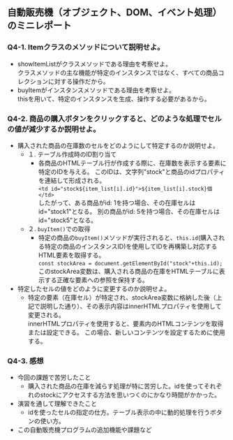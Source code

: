 ## 自動販売機（オブジェクト、DOM、イベント処理）のミニレポート
### Q4-1. Itemクラスのメソッドについて説明せよ。
* showItemListがクラスメソッドである理由を考察せよ。\
 クラスメソッドの主な機能が特定のインスタンスではなく、すべての商品コレクションに対する操作だから。
* buyItemがインスタンスメソッドである理由を考察せよ。\
 thisを用いて、特定のインスタンスを生成、操作する必要があるから。
### Q4-2. 商品の購入ボタンをクリックすると、どのような処理でセルの値が減少するか説明せよ。
* 購入された商品の在庫数のセルをどのようにして特定するのか説明せよ。
  * １. テーブル作成時のID割り当て
    * 各商品のHTMLテーブル行が作成する際に、在庫数を表示する<td>要素に特定のIDを与える。
      このIDは、文字列"stock"と商品のidプロパティを連結して形成される。\
        `<td id="stock${item_list[i].id}">${item_list[i].stock}個</td> `\
      したがって、ある商品がid: 1を持つ場合、その在庫セルはid="stock1"となる。 別の商品がid: 5を持つ場合、その在庫セルはid="stock5"となる。
  * ２. `buyItem()`での取得
    * 特定の商品の`buyItem()`メソッドが実行されると、`this.id`(購入される特定の商品のインスタンスID)を使用してIDを再構築し対応するHTML要素を取得する。\
    `const stockArea = document.getElementById("stock"+this.id);`\
    このstockArea変数は、購入される商品の在庫をHTMLテーブルに表示する正確な<td>要素への参照を保持する。
* 特定したセルの値をどのように変更するのか説明せよ。
  * 特定の<td>要素（在庫セル）が特定され、stockArea変数に格納した後（上記で説明した通り）、その表示内容はinnerHTMLプロパティを使用して変更される。\
innerHTMLプロパティを使用すると、要素内のHTMLコンテンツを取得または設定できる。 この場合、新しいコンテンツを設定するために使用する。
### Q4-3. 感想
* 今回の課題で苦労したこと
  * 購入された商品の在庫を減らす処理が特に苦労した。idを使ってそれぞれのstockにアクセスする方法を思いつくのにかなり時間がかかった。
* 演習を通して理解できたこと
  * idを使ったセルの指定の仕方。テーブル表示の中に動的処理を行うボタンの使い方。
* この自動販売機プログラムの追加機能や課題など
